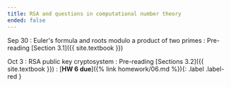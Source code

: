 ```yaml
---
title: RSA and questions in computational number theory
ended: false
---
```


Sep 30
: Euler's formula and roots modulo a product of two primes
  : Pre-reading [Section 3.1]({{ site.textbook }})

Oct 3
: RSA public key cryptosystem
  : Pre-reading [Sections 3.2]({{ site.textbook }})
: [**HW 6 due**]({% link homework/06.md %}){: .label .label-red }

